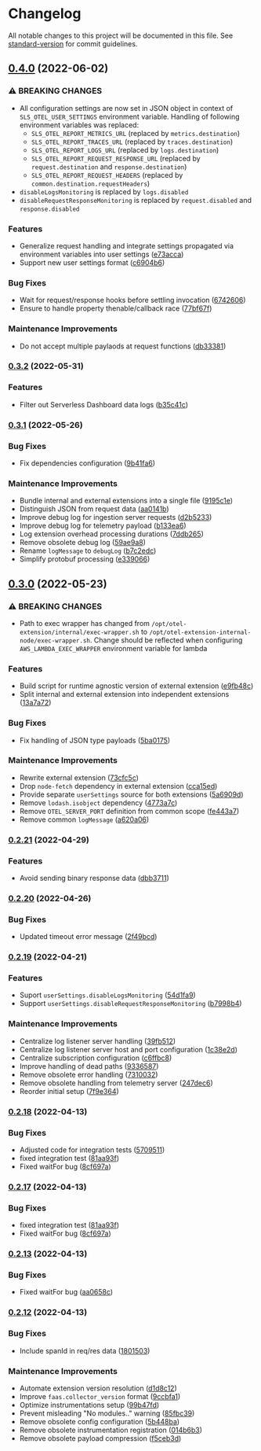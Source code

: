 # Changelog

All notable changes to this project will be documented in this file. See [standard-version](https://github.com/conventional-changelog/standard-version) for commit guidelines.

## [0.4.0](https://github.com/serverless/runtime/compare/@serverless/aws-lambda-otel-extension@0.3.2...@serverless/aws-lambda-otel-extension@0.4.0) (2022-06-02)

### ⚠ BREAKING CHANGES

- All configuration settings are now set in JSON object in context of `SLS_OTEL_USER_SETTINGS` environment variable. Handling of following environment variables was replaced:
  - `SLS_OTEL_REPORT_METRICS_URL` (replaced by `metrics.destination`)
  - `SLS_OTEL_REPORT_TRACES_URL` (replaced by `traces.destination`)
  - `SLS_OTEL_REPORT_LOGS_URL` (replaced by `logs.destination`)
  - `SLS_OTEL_REPORT_REQUEST_RESPONSE_URL` (replaced by `request.destination` and `response.destination`)
  - `SLS_OTEL_REPORT_REQUEST_HEADERS` (replaced by `common.destination.requestHeaders`)
- `disableLogsMonitoring` is replaced by `logs.disabled`
- `disableRequestResponseMonitoring` is replaced by `request.disabled` and `response.disabled`

### Features

- Generalize request handling and integrate settings propagated via environment variables into user settings ([e73acca](https://github.com/serverless/runtime/commit/e73acca9db5fc1ceb0681f7ddead978b6b6651b9))
- Support new user settings format ([c6904b6](https://github.com/serverless/runtime/commit/c6904b6b6ae94a60fe8d496a1f11ac654cb8173d))

### Bug Fixes

- Wait for request/response hooks before settling invocation ([6742606](https://github.com/serverless/runtime/commit/67426068b78cce5db7a59888aee7b553baff82a7))
- Ensure to handle property thenable/callback race ([77bf67f](https://github.com/serverless/runtime/commit/77bf67fdaa01aa58e620e04e80c68a943480d599))

### Maintenance Improvements

- Do not accept multiple paylaods at request functions ([db33381](https://github.com/serverless/runtime/commit/db3338183925fb8b55dc10a7f57553636e07dbf3))

### [0.3.2](https://github.com/serverless/runtime/compare/@serverless/aws-lambda-otel-extension@0.3.1...@serverless/aws-lambda-otel-extension@0.3.2) (2022-05-31)

### Features

- Filter out Serverless Dashboard data logs ([b35c41c](https://github.com/serverless/runtime/commit/b35c41c61dd162606722944bce46f7a71d3475ce))

### [0.3.1](https://github.com/serverless/runtime/compare/@serverless/aws-lambda-otel-extension@0.3.0...@serverless/aws-lambda-otel-extension@0.3.1) (2022-05-26)

### Bug Fixes

- Fix dependencies configuration ([9b41fa6](https://github.com/serverless/runtime/commit/9b41fa6198738669a5aebd58b7477f724888793d))

### Maintenance Improvements

- Bundle internal and external extensions into a single file ([9195c1e](https://github.com/serverless/runtime/commit/9195c1e8f760e27323ea65155fc3cef5e55d9ffb))
- Distinguish JSON from request data ([aa0141b](https://github.com/serverless/runtime/commit/aa0141be19c7b18cbb0f3abcab027d958f2ab052))
- Improve debug log for ingestion server requests ([d2b5233](https://github.com/serverless/runtime/commit/d2b5233020357c2384c894df5ef87e4ad2d03a0e))
- Improve debug log for telemetry payload ([b133ea6](https://github.com/serverless/runtime/commit/b133ea665b2d0308cbd41f7605e5dec15d3acba5))
- Log extension overhead processing durations ([7ddb265](https://github.com/serverless/runtime/commit/7ddb26576148f6c5466db00370fc5de770a6507a))
- Remove obsolete debug log ([59ae9a8](https://github.com/serverless/runtime/commit/59ae9a8b1b48356c5974f1dd758ceb404c098bd5))
- Rename `logMessage` to `debugLog` ([b7c2edc](https://github.com/serverless/runtime/commit/b7c2edcd3332d9383369e5ab1d8a68262b3be928))
- Simplify protobuf processing ([e339066](https://github.com/serverless/runtime/commit/e339066d4b1f7046e06fdbd911b7f838b8945596))

## [0.3.0](https://github.com/serverless/runtime/compare/@serverless/aws-lambda-otel-extension@0.2.21...@serverless/aws-lambda-otel-extension@0.3.0) (2022-05-23)

### ⚠ BREAKING CHANGES

- Path to exec wrapper has changed from `/opt/otel-extension/internal/exec-wrapper.sh` to `/opt/otel-extension-internal-node/exec-wrapper.sh`. Change should be reflected when configuring `AWS_LAMBDA_EXEC_WRAPPER` environment variable for lambda

### Features

- Build script for runtime agnostic version of external extension ([e9fb48c](https://github.com/serverless/runtime/commit/e9fb48c0a75a058f6edac85033f8a8406fb1054a))
- Split internal and external extension into independent extensions ([13a7a72](https://github.com/serverless/runtime/commit/13a7a72a01c43d79176ef0f34b54fca64aba9651))

### Bug Fixes

- Fix handling of JSON type payloads ([5ba0175](https://github.com/serverless/runtime/commit/5ba0175b04a01311e9283c8d0b5a470a5b0d6347))

### Maintenance Improvements

- Rewrite external extension ([73cfc5c](https://github.com/serverless/runtime/commit/73cfc5c9c979f2d7b089f5fb3deca39ab1f52086))
- Drop `node-fetch` dependency in external extension ([cca15ed](https://github.com/serverless/runtime/commit/cca15ed850123ee2d7130bb7eb03d0de97ce8a52))
- Provide separate `userSettings` source for both extensions ([5a6909d](https://github.com/serverless/runtime/commit/5a6909dceabb7f73f15fb5055476e5b9d6f141dd))
- Remove `lodash.isobject` dependency ([4773a7c](https://github.com/serverless/runtime/commit/4773a7cf52b0684fc8db100b0b1321444539c612))
- Remove `OTEL_SERVER_PORT` definition from common scope ([fe443a7](https://github.com/serverless/runtime/commit/fe443a7fd5060b6182de5797aece98ba4d45aaac))
- Remove common `logMessage` ([a620a06](https://github.com/serverless/runtime/commit/a620a065e2c20d7a996ce0c64093686fea4c8c05))

### [0.2.21](https://github.com/serverless/runtime/compare/@serverless/aws-lambda-otel-extension@0.2.20...@serverless/aws-lambda-otel-extension@0.2.21) (2022-04-29)

### Features

- Avoid sending binary response data ([dbb3711](https://github.com/serverless/runtime/commit/dbb3711b696a77290f93a36f1f2f2e190067c36a))

### [0.2.20](https://github.com/serverless/runtime/compare/@serverless/aws-lambda-otel-extension@0.2.19...@serverless/aws-lambda-otel-extension@0.2.20) (2022-04-26)

### Bug Fixes

- Updated timeout error message ([2f49bcd](https://github.com/serverless/runtime/commit/2f49bcd291d4574384515a028060897fa36043c0))

### [0.2.19](https://github.com/serverless/runtime/compare/@serverless/aws-lambda-otel-extension@0.2.18...@serverless/aws-lambda-otel-extension@0.2.19) (2022-04-21)

### Features

- Suport `userSettings.disableLogsMonitoring` ([54d1fa9](https://github.com/serverless/runtime/commit/54d1fa996e82566fd505d9e1975d9c641651d147))
- Support `userSettings.disableRequestResponseMonitoring` ([b7998b4](https://github.com/serverless/runtime/commit/b7998b42843e02e1fb76faf60a73e127c86bdb7d))

### Maintenance Improvements

- Centralize log listener server handling ([39fb512](https://github.com/serverless/runtime/commit/39fb51297105f8c3c491b41f151e592169601fb1))
- Centralize log listener server host and port configuration ([1c38e2d](https://github.com/serverless/runtime/commit/1c38e2d6a1a8b5dd3bc5ddef1f5bc24f8cc0e230))
- Centralize subscription configuration ([c6ffbc8](https://github.com/serverless/runtime/commit/c6ffbc8f61b2ebebceb35f4a576900ee27b3274a))
- Improve handling of dead paths ([9336587](https://github.com/serverless/runtime/commit/933658710e2dc814f0b2f2c1221c8044e924b132))
- Remove obsolete error handling ([7310032](https://github.com/serverless/runtime/commit/7310032176d1e9ddd17bde9378ea260844f6b044))
- Remove obsolete handling from telemetry server ([247dec6](https://github.com/serverless/runtime/commit/247dec6665597b7f6d56fa8454c18a32352d5458))
- Reorder initial setup ([7f9e364](https://github.com/serverless/runtime/commit/7f9e364d23ab7cf0341aa2e9e7e255f398cb2fa7))

### [0.2.18](https://github.com/serverless/runtime/compare/@serverless/aws-lambda-otel-extension@0.2.12...@serverless/aws-lambda-otel-extension@0.2.18) (2022-04-13)

### Bug Fixes

- Adjusted code for integration tests ([5709511](https://github.com/serverless/runtime/commit/5709511ed5afd4b06c541383d39e0880feacd2fa))
- fixed integration test ([81aa93f](https://github.com/serverless/runtime/commit/81aa93fb295b980cad87b43e9b166005f138a020))
- Fixed waitFor bug ([8cf697a](https://github.com/serverless/runtime/commit/8cf697ad29d75ed04b8a3272c5e4c409c5fe37e4))

### [0.2.17](https://github.com/serverless/runtime/compare/@serverless/aws-lambda-otel-extension@0.2.12...@serverless/aws-lambda-otel-extension@0.2.17) (2022-04-13)

### Bug Fixes

- fixed integration test ([81aa93f](https://github.com/serverless/runtime/commit/81aa93fb295b980cad87b43e9b166005f138a020))
- Fixed waitFor bug ([8cf697a](https://github.com/serverless/runtime/commit/8cf697ad29d75ed04b8a3272c5e4c409c5fe37e4))

### [0.2.13](https://github.com/serverless/runtime/compare/@serverless/aws-lambda-otel-extension@0.2.12...@serverless/aws-lambda-otel-extension@0.2.13) (2022-04-13)

### Bug Fixes

- Fixed waitFor bug ([aa0658c](https://github.com/serverless/runtime/commit/aa0658cc8c3ab87708ec33c00f21dc93c1dc76e7))

### [0.2.12](https://github.com/serverless/runtime/compare/@serverless/aws-lambda-otel-extension@0.2.10...@serverless/aws-lambda-otel-extension@0.2.12) (2022-04-13)

### Bug Fixes

- Include spanId in req/res data ([1801503](https://github.com/serverless/runtime/commit/1801503557b09d97edbda16f94f990b6914c5bad))

### Maintenance Improvements

- Automate extension version resolution ([d1d8c12](https://github.com/serverless/runtime/commit/d1d8c124563b0481383c21b69e7f13576dafbab9))
- Improve `faas.collector_version` format ([9ccbfa1](https://github.com/serverless/runtime/commit/9ccbfa10c301d1234d595ae5b242bd43a42b1ade))
- Optimize instrumentations setup ([99b47fd](https://github.com/serverless/runtime/commit/99b47fd339f1a64312ef7c37baca54f6e9967ac1))
- Prevent misleading "No modules.." warning ([85fbc39](https://github.com/serverless/runtime/commit/85fbc399ad61914104d7f86e60699042d7fe6f79))
- Remove obsolete config configuration ([5b448ba](https://github.com/serverless/runtime/commit/5b448ba4c0bac1d9f6653151cad9d075916def3f))
- Remove obsolete instrumentation registration ([014b6b3](https://github.com/serverless/runtime/commit/014b6b39647df54643aa18086183479810aaf79a))
- Remove obsolete payload compression ([f5ceb3d](https://github.com/serverless/runtime/commit/f5ceb3d9151ad2183d3ebe5e1b079f4a7e788fea))
